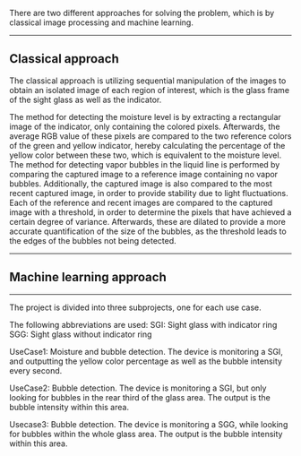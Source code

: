 There are two different approaches for solving the problem, which is by classical image processing and machine learning.


____________________________________________________

## Classical approach

The classical approach is utilizing sequential manipulation of the images to obtain an isolated image of each region of interest, which is the glass frame of the sight glass as well as the indicator.

The method for detecting the moisture level is by extracting a rectangular image of the indicator, only containing the colored pixels. Afterwards, the average RGB value of these pixels are compared to the two reference colors of the green and yellow indicator, hereby calculating the percentage of the yellow color between these two, which is equivalent to the moisture level.
The method for detecting vapor bubbles in the liquid line is performed by comparing the captured image to a reference image containing no vapor bubbles. Additionally, the captured image is also compared to the most recent captured image, in order to provide stability due to light fluctuations.
Each of the reference and recent images are compared to the captured image with a threshold, in order to determine the pixels that have achieved a certain degree of variance. Afterwards, these are dilated to provide a more accurate quantification of the size of the bubbles, as the threshold leads to the edges of the bubbles not being detected.

____________________________________________________

## Machine learning approach






____________________________________________________


The project is divided into three subprojects, one for each use case.

The following abbreviations are used:
	SGI: Sight glass with indicator ring
	SGG: Sight glass without indicator ring


UseCase1: Moisture and bubble detection. The device is monitoring a SGI, and outputting the yellow color percentage as well as the bubble intensity every second.

UseCase2: Bubble detection. The device is monitoring a SGI, but only looking for bubbles in the rear third of the glass area. The output is the bubble intensity within this area.

Usecase3: Bubble detection. The device is monitoring a SGG, while looking for bubbles within the whole glass area. The output is the bubble intensity within this area.
